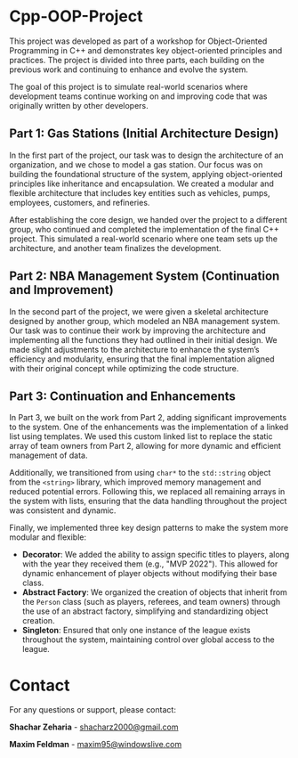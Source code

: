 # Cpp-OOP-Project

This project was developed as part of a workshop for Object-Oriented Programming in C++ and demonstrates key object-oriented principles and practices. The project is divided into three parts, each building on the previous work and continuing to enhance and evolve the system.

The goal of this project is to simulate real-world scenarios where development teams continue working on and improving code that was originally written by other developers.


## Part 1: Gas Stations (Initial Architecture Design)

In the first part of the project, our task was to design the architecture of an organization, and we chose to model a gas station. Our focus was on building the foundational structure of the system, applying object-oriented principles like inheritance and encapsulation. We created a modular and flexible architecture that includes key entities such as vehicles, pumps, employees, customers, and refineries.

After establishing the core design, we handed over the project to a different group, who continued and completed the implementation of the final C++ project. This simulated a real-world scenario where one team sets up the architecture, and another team finalizes the development.



## Part 2: NBA Management System (Continuation and Improvement)

In the second part of the project, we were given a skeletal architecture designed by another group, which modeled an NBA management system. Our task was to continue their work by improving the architecture and implementing all the functions they had outlined in their initial design. We made slight adjustments to the architecture to enhance the system’s efficiency and modularity, ensuring that the final implementation aligned with their original concept while optimizing the code structure.


## Part 3: Continuation and Enhancements

In Part 3, we built on the work from Part 2, adding significant improvements to the system. One of the enhancements was the implementation of a linked list using templates. We used this custom linked list to replace the static array of team owners from Part 2, allowing for more dynamic and efficient management of data.

Additionally, we transitioned from using  `char*`  to the  `std::string`  object from the  `<string>`  library, which improved memory management and reduced potential errors. Following this, we replaced all remaining arrays in the system with lists, ensuring that the data handling throughout the project was consistent and dynamic.

Finally, we implemented three key design patterns to make the system more modular and flexible:

-   **Decorator**: We added the ability to assign specific titles to players, along with the year they received them (e.g., "MVP 2022"). This allowed for dynamic enhancement of player objects without modifying their base class.
-   **Abstract Factory**: We organized the creation of objects that inherit from the  `Person`  class (such as players, referees, and team owners) through the use of an abstract factory, simplifying and standardizing object creation.
-   **Singleton**: Ensured that only one instance of the league exists throughout the system, maintaining control over global access to the league.


# Contact

For any questions or support, please contact:

 **Shachar Zeharia** - shacharz2000@gmail.com
 
 **Maxim Feldman** - maxim95@windowslive.com


